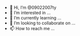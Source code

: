 - 👋 Hi, I’m @09022007ty
- 👀 I’m interested in ...
- 🌱 I’m currently learning ...
- 💞️ I’m looking to collaborate on ...
- 📫 How to reach me ...

<!---
09022007ty/09022007ty is a ✨ special ✨ repository because its `README.md` (this file) appears on your GitHub profile.
You can click the Preview link to take a look at your changes.Hi cái con cặc

